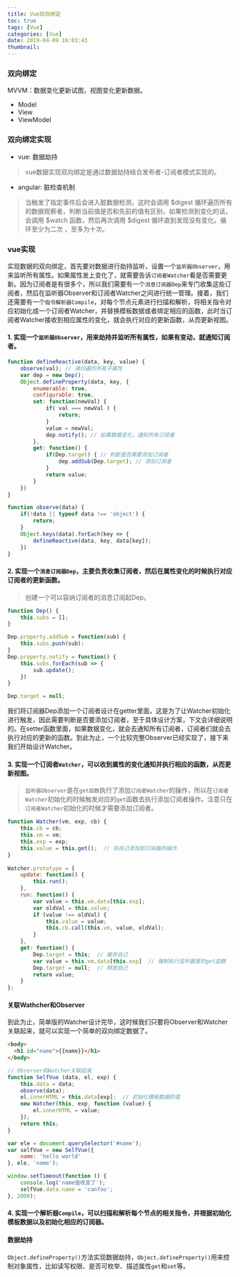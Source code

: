 ```yaml
---
title: Vue双向绑定
toc: true
tags: [Vue]
categories: [Vue]
date: 2019-04-09 16:03:43
thumbnail:
---
```


### 双向绑定

MVVM：数据变化更新试图，视图变化更新数据。
* Model
* View
* ViewModel

### 双向绑定实现
* vue: 数据劫持
> vue数据实现双向绑定是通过数据劫持结合发布者-订阅者模式实现的。

* angular: 脏检查机制
> 当触发了指定事件后会进入脏数据检测，这时会调用 $digest 循环遍历所有的数据观察者，判断当前值是否和先前的值有区别，如果检测到变化的话，会调用 $watch 函数，然后再次调用 $digest 循环直到发现没有变化。循环至少为二次 ，至多为十次。

<!-- more -->
### vue实现

实现数据的双向绑定，首先要对数据进行劫持监听，设置一个`监听器Observer`，用来监听所有属性。如果属性发上变化了，就需要告诉`订阅者Watcher`看是否需要更新。因为订阅者是有很多个，所以我们需要有一个`消息订阅器Dep`来专门收集这些订阅者，然后在监听器Observer和订阅者Watcher之间进行统一管理。接着，我们还需要有一个`指令解析器Compile`，对每个节点元素进行扫描和解析，将相关指令对应初始化成一个订阅者Watcher，并替换模板数据或者绑定相应的函数，此时当订阅者Watcher接收到相应属性的变化，就会执行对应的更新函数，从而更新视图。

#### 1. 实现一个`监听器Observer`，用来劫持并监听所有属性，如果有变动，就通知订阅者。

```javascript
function defineReactive(data, key, value) {
    observe(val); // 递归遍历所有子属性
    var dep = new Dep();
    Object.defineProperty(data, key, {
        enumerable: true,
        configurable: true,
        set: function(newVal) {
            if( val === newVal ) {
                return;
            }
            value = newVal;
            dep.notify(); // 如果数据变化，通知所有订阅者
        },
        get: function() {
            if(Dep.target) { // 判断是否需要添加订阅者
                dep.addSub(Dep.target); // 添加订阅者
            }
            return value;
        }
    })
}

function observe(data) {
    if(!data || typeof data !== 'object') {
        return;
    }
    Object.keys(data).forEach(key => {
        defineReactive(data, key, data[key]);
    })
}
```

#### 2. 实现一个`消息订阅器Dep`，主要负责收集订阅者，然后在属性变化的时候执行对应订阅者的更新函数。

> 创建一个可以容纳订阅者的消息订阅起Dep。

```javascript
function Dep() {
    this.subs = [];
}

Dep.property.addSub = function(sub) {
    this.subs.push(sub);
}
Dep.property.notify = function() {
    this.subs.forEach(sub => {
        sub.update();
    })
}

Dep.target = null;
```

我们将订阅器Dep添加一个订阅者设计在getter里面，这是为了让Watcher初始化进行触发，因此需要判断是否要添加订阅者，至于具体设计方案，下文会详细说明的。在setter函数里面，如果数据变化，就会去通知所有订阅者，订阅者们就会去执行对应的更新的函数。到此为止，一个比较完整Observer已经实现了，接下来我们开始设计Watcher。

#### 3. 实现一个订阅者`Watcher`，可以收到属性的变化通知并执行相应的函数，从而更新视图。

> `监听器Observer`是在`get函数`执行了添加`订阅者Watcher`的操作，所以在`订阅者Watcher`初始化的时候触发对应的`get`函数去执行添加订阅者操作。注意只在`订阅者Watcher`初始化的时候才需要添加订阅者。

```javascript
function Watcher(vm, exp, cb) {
    this.cb = cb;
    this.vm = vm;
    this.exp = exp;
    this.value = this.get();  // 将自己添加到订阅器的操作
}
 
Watcher.prototype = {
    update: function() {
        this.run();
    },
    run: function() {
        var value = this.vm.data[this.exp];
        var oldVal = this.value;
        if (value !== oldVal) {
            this.value = value;
            this.cb.call(this.vm, value, oldVal);
        }
    },
    get: function() {
        Dep.target = this;  // 缓存自己
        var value = this.vm.data[this.exp]  // 强制执行监听器里的get函数
        Dep.target = null;  // 释放自己
        return value;
    }
};
```

#### 关联Wathcher和Observer

到此为止，简单版的Watcher设计完毕，这时候我们只要将Observer和Watcher关联起来，就可以实现一个简单的双向绑定数据了。

```html
<body>
  <h1 id="name">{{name}}</h1>
</body>
```

```javascript
// Observer和Watcher关联起来
function SelfVue (data, el, exp) {
    this.data = data;
    observe(data);
    el.innerHTML = this.data[exp];  // 初始化模板数据的值
    new Watcher(this, exp, function (value) {
        el.innerHTML = value;
    });
    return this;
}
```

```javascript
var ele = document.querySelector('#name');
var selfVue = new SelfVue({
    name: 'hello world'
}, ele, 'name');

window.setTimeout(function () {
    console.log('name值改变了');
    selfVue.data.name = 'canfoo';
}, 2000);
```

#### 4. 实现一个解析器`Compile`，可以扫描和解析每个节点的相关指令，并根据初始化模板数据以及初始化相应的订阅器。

#### 数据劫持

`Object.defineProperty()`方法实现数据劫持，`Object.defineProperty()`用来控制对象属性，比如读写权限、是否可枚举、描述属性`get`和`set`等。
